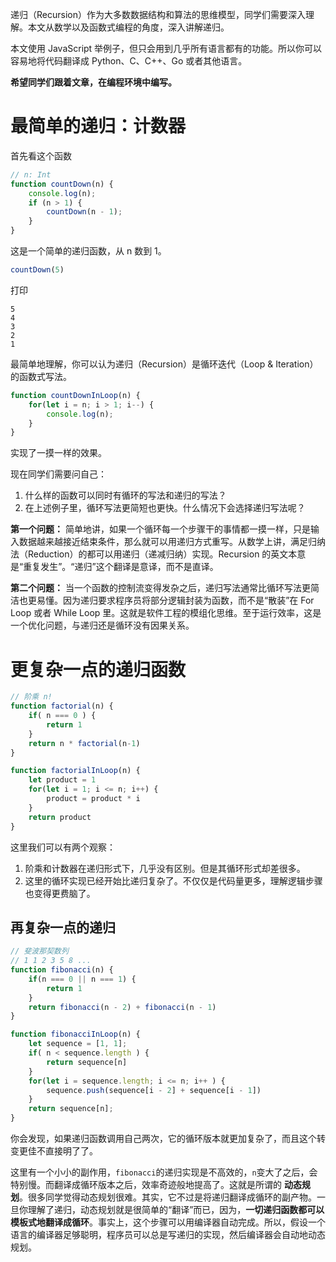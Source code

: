 递归（Recursion）作为大多数数据结构和算法的思维模型，同学们需要深入理解。本文从数学以及函数式编程的角度，深入讲解递归。

本文使用 JavaScript 举例子，但只会用到几乎所有语言都有的功能。所以你可以容易地将代码翻译成 Python、C、C++、Go 或者其他语言。

__希望同学们跟着文章，在编程环境中编写。__

# 最简单的递归：计数器
首先看这个函数
```js
// n: Int
function countDown(n) {
    console.log(n);
    if (n > 1) {
        countDown(n - 1);
    }
}
```
这是一个简单的递归函数，从 n 数到 1。
```js
countDown(5)
```
打印
```
5
4
3
2
1
```
最简单地理解，你可以认为递归（Recursion）是循环迭代（Loop & Iteration）的函数式写法。
```js
function countDownInLoop(n) {
    for(let i = n; i > 1; i--) {
        console.log(n);
    } 
}
```
实现了一摸一样的效果。

现在同学们需要问自己：
1. 什么样的函数可以同时有循环的写法和递归的写法？
2. 在上述例子里，循环写法更简短也更快。什么情况下会选择递归写法呢？

__第一个问题：__ 简单地讲，如果一个循环每一个步骤干的事情都一摸一样，只是输入数据越来越接近结束条件，那么就可以用递归方式重写。从数学上讲，满足归纳法（Reduction）的都可以用递归（递减归纳）实现。Recursion 的英文本意是“重复发生”。“递归”这个翻译是意译，而不是直译。

__第二个问题：__ 当一个函数的控制流变得发杂之后，递归写法通常比循环写法更简洁也更易懂。因为递归要求程序员将部分逻辑封装为函数，而不是“散装”在 For Loop 或者 While Loop 里。这就是软件工程的模组化思维。至于运行效率，这是一个优化问题，与递归还是循环没有因果关系。

# 更复杂一点的递归函数
```js
// 阶乘 n!
function factorial(n) {
    if( n === 0 ) {
        return 1
    }
    return n * factorial(n-1)
}

function factorialInLoop(n) {
    let product = 1
    for(let i = 1; i <= n; i++) {
        product = product * i
    }
    return product
}
```
这里我们可以有两个观察：
1. 阶乘和计数器在递归形式下，几乎没有区别。但是其循环形式却差很多。
2. 这里的循环实现已经开始比递归复杂了。不仅仅是代码量更多，理解逻辑步骤也变得更费脑了。

## 再复杂一点的递归
```js
// 斐波那契数列
// 1 1 2 3 5 8 ...
function fibonacci(n) {
    if(n === 0 || n === 1) {
        return 1
    }
    return fibonacci(n - 2) + fibonacci(n - 1)
}

function fibonacciInLoop(n) {
    let sequence = [1, 1];
    if( n < sequence.length ) {
        return sequence[n]
    }
    for(let i = sequence.length; i <= n; i++ ) {
        sequence.push(sequence[i - 2] + sequence[i - 1])
    }
    return sequence[n];
}
```
你会发现，如果递归函数调用自己两次，它的循环版本就更加复杂了，而且这个转变更佳不直接明了了。

这里有一个小小的副作用，`fibonacci`的递归实现是不高效的，`n`变大了之后，会特别慢。而翻译成循环版本之后，效率奇迹般地提高了。这就是所谓的 __动态规划__。很多同学觉得动态规划很难。其实，它不过是将递归翻译成循环的副产物。一旦你理解了递归，动态规划就是很简单的“翻译”而已，因为，__一切递归函数都可以模板式地翻译成循环__。事实上，这个步骤可以用编译器自动完成。所以，假设一个语言的编译器足够聪明，程序员可以总是写递归的实现，然后编译器会自动地动态规划。
